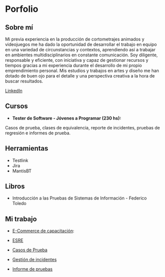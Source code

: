 # Porfolio
## Sobre mí
Mi previa experiencia en la producción de cortometrajes animados y videojuegos me ha dado la oportunidad de desarrollar el trabajo en equipo en una variedad de circunstancias y contextos, aprendiendo así a trabajar en ambientes multidisciplinarios en constante comunicación. Soy diligente, responsable y eficiente, con iniciativa y capaz de gestionar recursos y tiempos gracias a mi experiencia durante el desarrollo de mi propio emprendimiento personal. Mis estudios y trabajos en artes y diseño me han dotado de buen ojo para el detalle y una perspectiva creativa a la hora de buscar resultados. 

[LinkedIn](https://www.linkedin.com/in/gherbig/)

## Cursos
* **Tester de Software - Jóvenes a Programar (230 hs):**

Casos de prueba, clases de equivalencia, reporte de incidentes, pruebas de regresión e informes de prueba.
    
## Herramientas
* Testlink
* Jira
* MantisBT

## Libros
* Introducción a las Pruebas de Sistemas de Información - Federico Toledo

## Mi trabajo
* [E-Commerce de capacitación](https://japceibal.github.io/e-mercado-TESTING/index.html):

* [ESRE](https://drive.google.com/file/d/1Zv9cAJZkM9UO1ouLaTMNIIZNA24ql6br/view?usp=share_link)

* [Casos de Prueba](https://drive.google.com/file/d/1Fz5KyN7deQ0RNdMO0p8Jw-cjAKbYO06Q/view?usp=share_link)

* [Gestión de incidentes](https://drive.google.com/file/d/1ZfrbbcBcseWBT8icKTbHxeduTcGL8aG6/view?usp=share_link)

* [Informe de pruebas](https://drive.google.com/file/d/1ujXCp4-pJ3jEGwgE6Na1-8imXzGVbB5z/view?usp=share_link)


